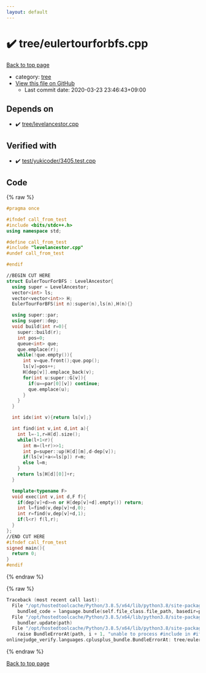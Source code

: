 ```yaml
---
layout: default
---
```


<!-- mathjax config similar to math.stackexchange -->
<script type="text/javascript" async
  src="https://cdnjs.cloudflare.com/ajax/libs/mathjax/2.7.5/MathJax.js?config=TeX-MML-AM_CHTML">
</script>
<script type="text/x-mathjax-config">
  MathJax.Hub.Config({
    TeX: { equationNumbers: { autoNumber: "AMS" }},
    tex2jax: {
      inlineMath: [ ['$','$'] ],
      processEscapes: true
    },
    "HTML-CSS": { matchFontHeight: false },
    displayAlign: "left",
    displayIndent: "2em"
  });
</script>

<script type="text/javascript" src="https://cdnjs.cloudflare.com/ajax/libs/jquery/3.4.1/jquery.min.js"></script>
<script src="https://cdn.jsdelivr.net/npm/jquery-balloon-js@1.1.2/jquery.balloon.min.js" integrity="sha256-ZEYs9VrgAeNuPvs15E39OsyOJaIkXEEt10fzxJ20+2I=" crossorigin="anonymous"></script>
<script type="text/javascript" src="../../assets/js/copy-button.js"></script>
<link rel="stylesheet" href="../../assets/css/copy-button.css" />


# :heavy_check_mark: tree/eulertourforbfs.cpp

<a href="../../index.html">Back to top page</a>

* category: <a href="../../index.html#c0af77cf8294ff93a5cdb2963ca9f038">tree</a>
* <a href="{{ site.github.repository_url }}/blob/master/tree/eulertourforbfs.cpp">View this file on GitHub</a>
    - Last commit date: 2020-03-23 23:46:43+09:00




## Depends on

* :heavy_check_mark: <a href="levelancestor.cpp.html">tree/levelancestor.cpp</a>


## Verified with

* :heavy_check_mark: <a href="../../verify/test/yukicoder/3405.test.cpp.html">test/yukicoder/3405.test.cpp</a>


## Code

<a id="unbundled"></a>
{% raw %}
```cpp
#pragma once

#ifndef call_from_test
#include <bits/stdc++.h>
using namespace std;

#define call_from_test
#include "levelancestor.cpp"
#undef call_from_test

#endif

//BEGIN CUT HERE
struct EulerTourForBFS : LevelAncestor{
  using super = LevelAncestor;
  vector<int> ls;
  vector<vector<int>> H;
  EulerTourForBFS(int n):super(n),ls(n),H(n){}

  using super::par;
  using super::dep;
  void build(int r=0){
    super::build(r);
    int pos=0;
    queue<int> que;
    que.emplace(r);
    while(!que.empty()){
      int v=que.front();que.pop();
      ls[v]=pos++;
      H[dep[v]].emplace_back(v);
      for(int u:super::G[v]){
        if(u==par[0][v]) continue;
        que.emplace(u);
      }
    }
  }

  int idx(int v){return ls[v];}

  int find(int v,int d,int a){
    int l=-1,r=H[d].size();
    while(l+1<r){
      int m=(l+r)>>1;
      int p=super::up(H[d][m],d-dep[v]);
      if(ls[v]+a<=ls[p]) r=m;
      else l=m;
    }
    return ls[H[d][0]]+r;
  }

  template<typename F>
  void exec(int v,int d,F f){
    if(dep[v]+d>=n or H[dep[v]+d].empty()) return;
    int l=find(v,dep[v]+d,0);
    int r=find(v,dep[v]+d,1);
    if(l<r) f(l,r);
  }
};
//END CUT HERE
#ifndef call_from_test
signed main(){
  return 0;
}
#endif

```
{% endraw %}

<a id="bundled"></a>
{% raw %}
```cpp
Traceback (most recent call last):
  File "/opt/hostedtoolcache/Python/3.8.5/x64/lib/python3.8/site-packages/onlinejudge_verify/docs.py", line 349, in write_contents
    bundled_code = language.bundle(self.file_class.file_path, basedir=pathlib.Path.cwd())
  File "/opt/hostedtoolcache/Python/3.8.5/x64/lib/python3.8/site-packages/onlinejudge_verify/languages/cplusplus.py", line 185, in bundle
    bundler.update(path)
  File "/opt/hostedtoolcache/Python/3.8.5/x64/lib/python3.8/site-packages/onlinejudge_verify/languages/cplusplus_bundle.py", line 398, in update
    raise BundleErrorAt(path, i + 1, "unable to process #include in #if / #ifdef / #ifndef other than include guards")
onlinejudge_verify.languages.cplusplus_bundle.BundleErrorAt: tree/eulertourforbfs.cpp: line 8: unable to process #include in #if / #ifdef / #ifndef other than include guards

```
{% endraw %}

<a href="../../index.html">Back to top page</a>

